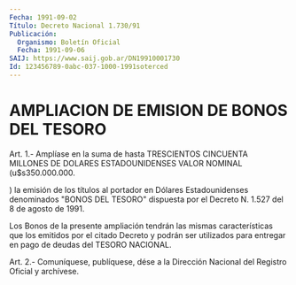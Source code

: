 ```yaml
---
Fecha: 1991-09-02
Título: Decreto Nacional 1.730/91
Publicación:
  Organismo: Boletín Oficial
  Fecha: 1991-09-06
SAIJ: https://www.saij.gob.ar/DN19910001730
Id: 123456789-0abc-037-1000-1991soterced
---
```

# AMPLIACION DE EMISION DE BONOS DEL TESORO

<a id="1"></a>
Art.  1.-  Amplíase  en la suma de hasta TRESCIENTOS CINCUENTA MILLONES DE DOLARES ESTADOUNIDENSES  VALOR NOMINAL (u$s350.000.000.

) la emisión de los títulos al portador  en Dólares Estadounidenses denominados "BONOS DEL TESORO" dispuesta por  el  Decreto  N. 1.527 del 8 de agosto de 1991.

Los Bonos de la presente ampliación tendrán las mismas características  que  los  emitidos  por el citado Decreto y podrán ser  utilizados  para  entregar  en  pago  de   deudas  del  TESORO NACIONAL.

<a id="2"></a>
Art. 2.- Comuníquese, publíquese, dése a la Dirección Nacional del Registro Oficial y archívese.